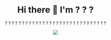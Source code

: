 <h1 align='center'>
  Hi there 👋 I'm ? ? ?
</h1>

<p align='center'>
  ? ? ? ? ? ? ? ? ? ? ? ? ? ? ? ? ? ? ? ? ? ? ? ? ? ? ? ? ? ?
</p>


<p align='center'>
<picture>
<img src="https://github-readme-stats.vercel.app/api?username=baoqianiii&show_icons=true&count_private=true" />
</picture>

<!-- <picture>
<img src="https://raw.githubusercontent.com/baoqianiii/baoqianiii/output/github-contribution-grid-snake.svg" />
</picture>
</p> -->
